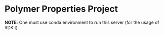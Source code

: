 # Polymer Properties Project

__NOTE__: One must use conda environment to run this server (for the usage of RDKit).
